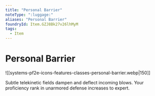 ```yaml
---
title: "Personal Barrier"
noteType: ":luggage:"
aliases: "Personal Barrier"
foundryId: Item.GZJ8Bk27v26lhMyM
tags:
  - Item
---
```


# Personal Barrier
![[systems-pf2e-icons-features-classes-personal-barrier.webp|150]]

Subtle telekinetic fields dampen and deflect incoming blows. Your proficiency rank in unarmored defense increases to expert.

